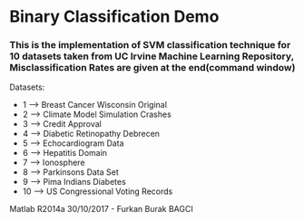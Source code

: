 # Binary Classification Demo


### This is the implementation of SVM classification technique for 10 datasets taken from UC Irvine Machine Learning Repository, Misclassification Rates are given at the end(command window)

 Datasets:
   * 1 --> Breast Cancer Wisconsin Original
   * 2 --> Climate Model Simulation Crashes
   * 3 --> Credit Approval
   * 4 --> Diabetic Retinopathy Debrecen
   * 5 --> Echocardiogram Data
   * 6 --> Hepatitis Domain
   * 7 --> Ionosphere
   * 8 --> Parkinsons Data Set
   * 9 --> Pima Indians Diabetes
   * 10 --> US Congressional Voting Records




 Matlab R2014a
 30/10/2017 - Furkan Burak BAGCI
